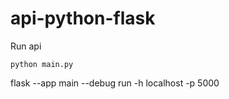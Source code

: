 # api-python-flask

Run api
```
python main.py
```

flask --app main --debug run -h localhost -p 5000